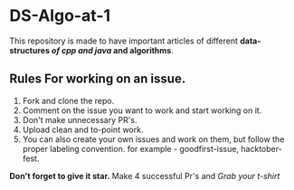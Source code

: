 # DS-Algo-at-1

This repository is made to have important articles of different **data-structures *of cpp and java* and algorithms**.
## Rules For working on an issue.
1. Fork and clone the repo.
2. Comment on the issue you want to work and start working on it.
3. Don't make unnecessary PR's.
4. Upload clean and to-point work.
5. You can also create your own issues and work on them, but follow the proper labeling convention. for example - goodfirst-issue, hacktober-fest.

**Don't forget to give it star.**
Make 4 successful Pr's and *Grab your t-shirt*
